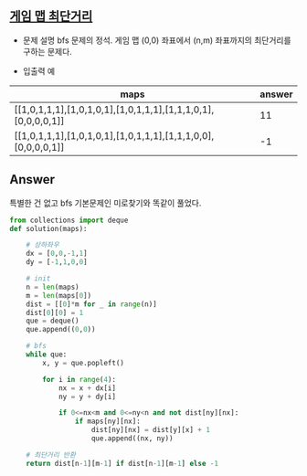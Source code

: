 ## [게임 맵 최단거리](https://programmers.co.kr/learn/courses/30/lessons/1844)

- 문제 설명
bfs 문제의 정석. 게임 맵 (0,0) 좌표에서 (n,m) 좌표까지의 최단거리를 구하는 문제다.

- 입출력 예

|maps|answer|
|-|-|
|[[1,0,1,1,1],[1,0,1,0,1],[1,0,1,1,1],[1,1,1,0,1],[0,0,0,0,1]]|11|
|[[1,0,1,1,1],[1,0,1,0,1],[1,0,1,1,1],[1,1,1,0,0],[0,0,0,0,1]]|-1|


## Answer
특별한 건 없고 bfs 기본문제인 미로찾기와 똑같이 풀었다.
```python
from collections import deque
def solution(maps):

    # 상하좌우
    dx = [0,0,-1,1]
    dy = [-1,1,0,0]

    # init
    n = len(maps)
    m = len(maps[0])
    dist = [[0]*m for _ in range(n)]
    dist[0][0] = 1
    que = deque()
    que.append((0,0))

    # bfs
    while que:
        x, y = que.popleft()

        for i in range(4):
            nx = x + dx[i]
            ny = y + dy[i]

            if 0<=nx<m and 0<=ny<n and not dist[ny][nx]:
                if maps[ny][nx]:
                    dist[ny][nx] = dist[y][x] + 1
                    que.append((nx, ny))

    # 최단거리 반환
    return dist[n-1][m-1] if dist[n-1][m-1] else -1
```